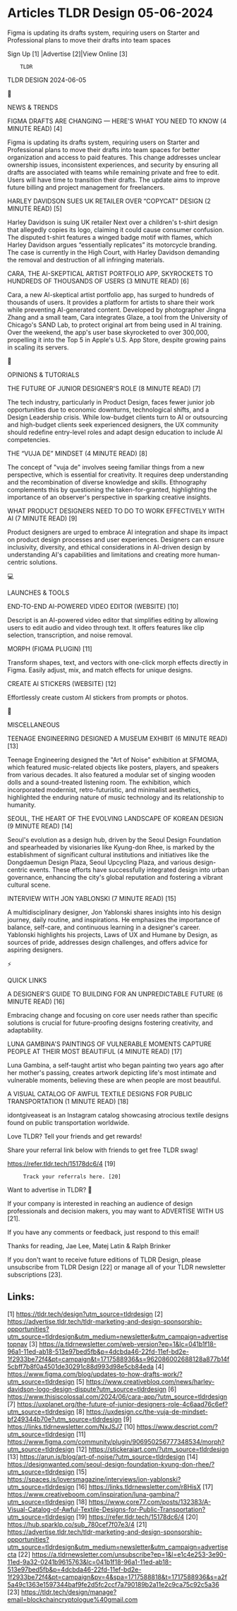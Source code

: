 # Articles TLDR Design 05-06-2024

Figma is updating its drafts system, requiring users on Starter and
Professional plans to move their drafts into team spaces  

 Sign Up [1] |Advertise [2]|View Online [3] 

		TLDR 

TLDR DESIGN 2024-06-05

📱 

NEWS & TRENDS

 FIGMA DRAFTS ARE CHANGING — HERE'S WHAT YOU NEED TO KNOW (4 MINUTE
READ) [4] 

 Figma is updating its drafts system, requiring users on Starter and
Professional plans to move their drafts into team spaces for better
organization and access to paid features. This change addresses
unclear ownership issues, inconsistent experiences, and security by
ensuring all drafts are associated with teams while remaining private
and free to edit. Users will have time to transition their drafts. The
update aims to improve future billing and project management for
freelancers. 

 HARLEY DAVIDSON SUES UK RETAILER OVER “COPYCAT” DESIGN (2 MINUTE
READ) [5] 

 Harley Davidson is suing UK retailer Next over a children's t-shirt
design that allegedly copies its logo, claiming it could cause
consumer confusion. The disputed t-shirt features a winged badge motif
with flames, which Harley Davidson argues “essentially replicates”
its motorcycle branding. The case is currently in the High Court, with
Harley Davidson demanding the removal and destruction of all
infringing materials. 

 CARA, THE AI-SKEPTICAL ARTIST PORTFOLIO APP, SKYROCKETS TO HUNDREDS
OF THOUSANDS OF USERS (3 MINUTE READ) [6] 

 Cara, a new AI-skeptical artist portfolio app, has surged to hundreds
of thousands of users. It provides a platform for artists to share
their work while preventing AI-generated content. Developed by
photographer Jingna Zhang and a small team, Cara integrates Glaze, a
tool from the University of Chicago's SAND Lab, to protect original
art from being used in AI training. Over the weekend, the app's user
base skyrocketed to over 300,000, propelling it into the Top 5 in
Apple's U.S. App Store, despite growing pains in scaling its servers. 

🚀 

OPINIONS & TUTORIALS

 THE FUTURE OF JUNIOR DESIGNER'S ROLE (8 MINUTE READ) [7] 

 The tech industry, particularly in Product Design, faces fewer junior
job opportunities due to economic downturns, technological shifts, and
a Design Leadership crisis. While low-budget clients turn to AI or
outsourcing and high-budget clients seek experienced designers, the UX
community should redefine entry-level roles and adapt design education
to include AI competencies. 

 THE “VUJA DE” MINDSET (4 MINUTE READ) [8] 

 The concept of "vuja de" involves seeing familiar things from a new
perspective, which is essential for creativity. It requires deep
understanding and the recombination of diverse knowledge and skills.
Ethnography complements this by questioning the taken-for-granted,
highlighting the importance of an observer's perspective in sparking
creative insights. 

 WHAT PRODUCT DESIGNERS NEED TO DO TO WORK EFFECTIVELY WITH AI (7
MINUTE READ) [9] 

 Product designers are urged to embrace AI integration and shape its
impact on product design processes and user experiences. Designers can
ensure inclusivity, diversity, and ethical considerations in AI-driven
design by understanding AI's capabilities and limitations and creating
more human-centric solutions. 

💻 

LAUNCHES & TOOLS

 END-TO-END AI-POWERED VIDEO EDITOR (WEBSITE) [10] 

 Descript is an AI-powered video editor that simplifies editing by
allowing users to edit audio and video through text. It offers
features like clip selection, transcription, and noise removal. 

 MORPH (FIGMA PLUGIN) [11] 

 Transform shapes, text, and vectors with one-click morph effects
directly in Figma. Easily adjust, mix, and match effects for unique
designs. 

 CREATE AI STICKERS (WEBSITE) [12] 

 Effortlessly create custom AI stickers from prompts or photos. 

🎁 

MISCELLANEOUS

 TEENAGE ENGINEERING DESIGNED A MUSEUM EXHIBIT (6 MINUTE READ) [13] 

 Teenage Engineering designed the "Art of Noise" exhibition at SFMOMA,
which featured music-related objects like posters, players, and
speakers from various decades. It also featured a modular set of
singing wooden dolls and a sound-treated listening room. The
exhibition, which incorporated modernist, retro-futuristic, and
minimalist aesthetics, highlighted the enduring nature of music
technology and its relationship to humanity. 

 SEOUL, THE HEART OF THE EVOLVING LANDSCAPE OF KOREAN DESIGN (9 MINUTE
READ) [14] 

 Seoul's evolution as a design hub, driven by the Seoul Design
Foundation and spearheaded by visionaries like Kyung-don Rhee, is
marked by the establishment of significant cultural institutions and
initiatives like the Dongdaemun Design Plaza, Seoul Upcycling Plaza,
and various design-centric events. These efforts have successfully
integrated design into urban governance, enhancing the city's global
reputation and fostering a vibrant cultural scene. 

 INTERVIEW WITH JON YABLONSKI (7 MINUTE READ) [15] 

 A multidisciplinary designer, Jon Yablonski shares insights into his
design journey, daily routine, and inspirations. He emphasizes the
importance of balance, self-care, and continuous learning in a
designer's career. Yablonski highlights his projects, Laws of UX and
Humane by Design, as sources of pride, addresses design challenges,
and offers advice for aspiring designers. 

⚡ 

QUICK LINKS

 A DESIGNER'S GUIDE TO BUILDING FOR AN UNPREDICTABLE FUTURE (6 MINUTE
READ) [16] 

 Embracing change and focusing on core user needs rather than specific
solutions is crucial for future-proofing designs fostering creativity,
and adaptability. 

 LUNA GAMBINA'S PAINTINGS OF VULNERABLE MOMENTS CAPTURE PEOPLE AT
THEIR MOST BEAUTIFUL (4 MINUTE READ) [17] 

 Luna Gambina, a self-taught artist who began painting two years ago
after her mother's passing, creates artwork depicting life's most
intimate and vulnerable moments, believing these are when people are
most beautiful. 

 A VISUAL CATALOG OF AWFUL TEXTILE DESIGNS FOR PUBLIC TRANSPORTATION
(1 MINUTE READ) [18] 

 idontgiveaseat is an Instagram catalog showcasing atrocious textile
designs found on public transportation worldwide. 

Love TLDR? Tell your friends and get rewards!

 Share your referral link below with friends to get free TLDR swag! 

 https://refer.tldr.tech/15178dc6/4 [19] 

		 Track your referrals here. [20] 

Want to advertise in TLDR? 📰

 If your company is interested in reaching an audience of design
professionals and decision makers, you may want to ADVERTISE WITH US
[21]. 

 If you have any comments or feedback, just respond to this email! 

Thanks for reading, 
Jae Lee, Matej Latin & Ralph Brinker 

If you don't want to receive future editions of TLDR Design, please
unsubscribe from TLDR Design [22] or manage all of your TLDR
newsletter subscriptions [23]. 

 

Links:
------
[1] https://tldr.tech/design?utm_source=tldrdesign
[2] https://advertise.tldr.tech/tldr-marketing-and-design-sponsorship-opportunities?utm_source=tldrdesign&utm_medium=newsletter&utm_campaign=advertisetopnav
[3] https://a.tldrnewsletter.com/web-version?ep=1&lc=041b1f18-96a1-11ed-ab18-513e97bed5fb&p=4dcbda46-22fd-11ef-bd2e-1f2933be72f4&pt=campaign&t=1717588936&s=962086002688128a877b14f5cbff7b8f0a4501de30291c88d993d98e5cb84eda
[4] https://www.figma.com/blog/updates-to-how-drafts-work/?utm_source=tldrdesign
[5] https://www.creativebloq.com/news/harley-davidson-logo-design-dispute?utm_source=tldrdesign
[6] https://www.thisiscolossal.com/2024/06/cara-app/?utm_source=tldrdesign
[7] https://uxplanet.org/the-future-of-junior-designers-role-4c6aad76c6ef?utm_source=tldrdesign
[8] https://uxdesign.cc/the-vuja-de-mindset-bf249344b70e?utm_source=tldrdesign
[9] https://links.tldrnewsletter.com/NxJSJ7
[10] https://www.descript.com/?utm_source=tldrdesign
[11] https://www.figma.com/community/plugin/906950256777348534/morph?utm_source=tldrdesign
[12] https://stickeraiart.com/?utm_source=tldrdesign
[13] https://arun.is/blog/art-of-noise/?utm_source=tldrdesign
[14] https://designwanted.com/seoul-design-foundation-kyung-don-rhee/?utm_source=tldrdesign
[15] https://spaces.is/loversmagazine/interviews/jon-yablonski?utm_source=tldrdesign
[16] https://links.tldrnewsletter.com/r8HisX
[17] https://www.creativeboom.com/inspiration/luna-gambina/?utm_source=tldrdesign
[18] https://www.core77.com/posts/132383/A-Visual-Catalog-of-Awful-Textile-Designs-for-Public-Transportation?utm_source=tldrdesign
[19] https://refer.tldr.tech/15178dc6/4
[20] https://hub.sparklp.co/sub_780cef7f07e3/4
[21] https://advertise.tldr.tech/tldr-marketing-and-design-sponsorship-opportunities?utm_source=tldrdesign&utm_medium=newsletter&utm_campaign=advertisecta
[22] https://a.tldrnewsletter.com/unsubscribe?ep=1&l=e1c4e253-3e90-11ed-9a32-0241b9615763&lc=041b1f18-96a1-11ed-ab18-513e97bed5fb&p=4dcbda46-22fd-11ef-bd2e-1f2933be72f4&pt=campaign&pv=4&spa=1717588818&t=1717588936&s=a2f5a49c1363e1597344baf9fe2d5fc2ccf7a790189b2a11e2c9ca75c92c5a36
[23] https://tldr.tech/design/manage?email=blockchaincryptologue%40gmail.com